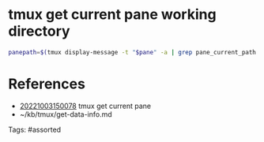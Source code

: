 # tmux get current pane working directory
```bash
panepath=$(tmux display-message -t "$pane" -a | grep pane_current_path | cut -d '=' -f 2)
```

# References
- [20221003150078](/zet/20221003150078/README.md) tmux get current pane
- ~/kb/tmux/get-data-info.md

Tags:
    #assorted
